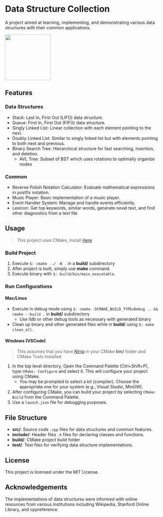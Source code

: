# Data Structure Collection

A project aimed at learning, implementing, and demonstrating various data structures with their common applications.

<img src="https://upload.wikimedia.org/wikipedia/commons/f/f4/Network_Community_Structure.svg" height="150" alt="" title="Graph Connectivity">

## Features

### Data Structures

- Stack: Last In, First Out (LIFO) data structure.
- Queue: First In, First Out (FIFO) data structure.
- Singly Linked List: Linear collection with each element pointing to the next.
- Doubly Linked List: Similar to singly linked list but with elements pointing to both next and previous.
- Binary Search Tree: Hierarchical structure for fast searching, insertion, and deletion.
    - AVL Tree: Subset of BST which uses rotations to optimally organize nodes
### Common

- Reverse Polish Notation Calculator: Evaluate mathematical expressions in postfix notation.
- Music Player: Basic implementation of a music player.
- Event Handler System: Manage and handle events efficiently.
- Lexicon: Get top keywords, similar words, generate novel text, and find other diagnostics from a text file
## Usage
> This project uses CMake, Install [Here](https://cmake.org/download/)

### Build Project
1. Execute `$: cmake ../ -B .`  in a **build/** subdirectory
2. After project is built, simply use **make** command.
2. Execute binary with `$: build/bin/main_executable`.
### Run Configurations
#### Mac/Linux
* Execute in debug mode using `$: cmake -DCMAKE_BUILD_TYPE=Debug .. && cmake --build .` in **build/** subdirectory
    * Use lldb or other debug tools as necessary with generated binary
* Clean up binary and other generated files while in **build/** using `$: make clean_all`.

#### Windows (VSCode)
> This assumes that you have [Ninja](https://ninja-build.org/) in your CMake **bin/** folder and CMake Tools Installed
1. In the top level directory, Open the Command Palette (Ctrl+Shift+P), type `CMake: Configure` and select it. This will configure your project using CMake.
    * You may be prompted to select a kit (compiler). Choose the appropriate one for your system (e.g., Visual Studio, MinGW).
2. After configuring CMake, you can build your project by selecting `CMake: Build` from the Command Palette.
3. Use a `launch.json` file for debugging purposes.

## File Structure

- **src/**: Source code `.cpp` files for data structures and common features.
- **include/**: Header files `.h` files for declaring classes and functions.
- **build/**: CMake project build folder
- **test/**: Test files for verifying data structure implementations.

## License

This project is licensed under the MIT License.

## Acknowledgements

The implementations of data structures were informed with online resources from various institutions including Wikipedia, Stanford Online Library, and cppreference.

